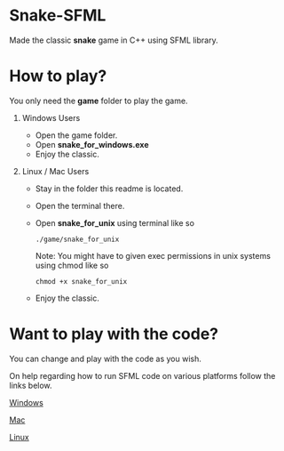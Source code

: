 # Snake-SFML
Made the classic **snake** game in C++ using SFML library.

# How to play?

You only need the **game** folder to play the game.

1. Windows Users

    - Open the game folder.
    - Open **snake_for_windows.exe**
    - Enjoy the classic.
  
2. Linux / Mac Users

    - Stay in the folder this readme is located.
    - Open the terminal there.
    - Open **snake_for_unix** using terminal like so
  
        ```./game/snake_for_unix```
        
        Note: You might have to given exec permissions in unix systems using chmod like so

        ```chmod +x snake_for_unix```
    - Enjoy the classic.

# Want to play with the code?

You can change and play with the code as you wish.

On help regarding how to run SFML code on various platforms follow the links below.

<a href="https://www.sfml-dev.org/tutorials/2.5/start-vc.php">Windows</a>

<a href="https://www.sfml-dev.org/tutorials/2.5/start-osx.php">Mac</a>

<a href="https://www.sfml-dev.org/tutorials/2.5/start-linux.php">Linux</a>